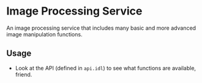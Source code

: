 # Image Processing Service

An image processing service that includes many basic and more advanced image manipulation functions.

## Usage
* Look at the API (defined in `api.idl`) to see what functions are available, friend.

